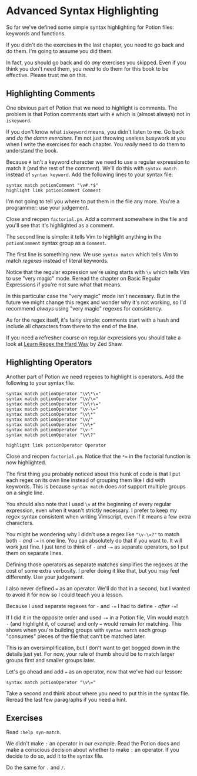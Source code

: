 Advanced Syntax Highlighting
============================

So far we've defined some simple syntax highlighting for Potion files: keywords
and functions.

If you didn't do the exercises in the last chapter, you need to go back and do
them.  I'm going to assume you did them.

In fact, you should go back and do *any* exercises you skipped.  Even if you
think you don't need them, you *need* to do them for this book to be effective.
Please trust me on this.

Highlighting Comments
---------------------

One obvious part of Potion that we need to highlight is comments.  The problem
is that Potion comments start with `#` which is (almost always) not in
`iskeyword`.

If you don't know what `iskeyword` means, you didn't listen to me.  Go back and
*do the damn exercises*.  I'm not just throwing useless busywork at you when
I write the exercises for each chapter.  You *really* need to do them to
understand the book.

Because `#` isn't a keyword character we need to use a regular expression to
match it (and the rest of the comment).  We'll do this with `syntax match`
instead of `syntax keyword`.  Add the following lines to your syntax file:

    syntax match potionComment "\v#.*$"
    highlight link potionComment Comment

I'm not going to tell you where to put them in the file any more.  You're
a programmer: use your judgement.

Close and reopen `factorial.pn`.  Add a comment somewhere in the file and you'll
see that it's highlighted as a comment.

The second line is simple: it tells Vim to highlight anything in the
`potionComment` syntax group as a `Comment`.

The first line is something new.  We use `syntax match` which tells Vim to match
*regexes* instead of literal keywords.

Notice that the regular expression we're using starts with `\v` which tells Vim
to use "very magic" mode.  Reread the chapter on Basic Regular Expressions if
you're not sure what that means.

In this particular case the "very magic" mode isn't necessary.  But in the
future we might change this regex and wonder why it's not working, so I'd
recommend *always* using "very magic" regexes for consistency.

As for the regex itself, it's fairly simple: comments start with a hash and
include all characters from there to the end of the line.

If you need a refresher course on regular expressions you should take a look at
[Learn Regex the Hard Way][regex] by Zed Shaw.

[regex]: http://regex.learncodethehardway.org/

Highlighting Operators
----------------------

Another part of Potion we need regexes to highlight is operators.  Add the
following to your syntax file:

    syntax match potionOperator "\v\*\="
    syntax match potionOperator "\v/\="
    syntax match potionOperator "\v\+\="
    syntax match potionOperator "\v-\="
    syntax match potionOperator "\v\*"
    syntax match potionOperator "\v/"
    syntax match potionOperator "\v\+"
    syntax match potionOperator "\v-"
    syntax match potionOperator "\v\?"

    highlight link potionOperator Operator

Close and reopen `factorial.pn`.  Notice that the `*=` in the factorial function
is now highlighted.

The first thing you probably noticed about this hunk of code is that I put each
regex on its own line instead of grouping them like I did with keywords.  This
is because `syntax match` does *not* support multiple groups on a single line.

You should also note that I used `\v` at the beginning of every regular
expression, even when it wasn't strictly necessary.  I prefer to keep my regex
syntax consistent when writing Vimscript, even if it means a few extra
characters.

You might be wondering why I didn't use a regex like `"\v-\=?"` to match both
`-` *and* `-=` in one line.  You can absolutely do that if you want to.  It will
work just fine.  I just tend to think of `-` and `-=` as separate operators, so
I put them on separate lines.

Defining those operators as separate matches simplifies the regexes at the cost
of some extra verbosity.  I prefer doing it like that, but you may feel
differently.  Use your judgement.

I also never defined `=` as an operator.  We'll do that in a second, but
I wanted to avoid it for now so I could teach you a lesson.

Because I used separate regexes for `-` and `-=` I had to define `-` *after*
`-=`!

If I did it in the opposite order and used `-=` in a Potion file, Vim would
match `-` (and highlight it, of course) and only `=` would remain for matching.
This shows when you're building groups with `syntax match` each group "consumes"
pieces of the file that can't be matched later.

This is an oversimplification, but I don't want to get bogged down in the
details just yet.  For now, your rule of thumb should be to match larger groups
first and smaller groups later.

Let's go ahead and add `=` as an operator, now that we've had our lesson:

    syntax match potionOperator "\v\="

Take a second and think about where you need to put this in the syntax file.
Reread the last few paragraphs if you need a hint.

Exercises
---------

Read `:help syn-match`.

We didn't make `:` an operator in our example.  Read the Potion docs and make
a conscious decision about whether to make `:` an operator.  If you decide to do
so, add it to the syntax file.

Do the same for `.` and `/`.
